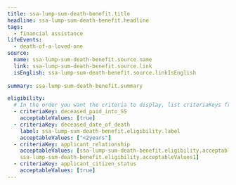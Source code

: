 ```yaml
---
title: ssa-lump-sum-death-benefit.title
headline: ssa-lump-sum-death-benefit.headline
tags:
  - financial assistance
lifeEvents:
  - death-of-a-loved-one
source:
  name: ssa-lump-sum-death-benefit.source.name
  link: ssa-lump-sum-death-benefit.source.link
  isEnglish: ssa-lump-sum-death-benefit.source.linkIsEnglish
  
summary: ssa-lump-sum-death-benefit.summary

eligibility:
  # In the order you want the criteria to display, list criteriaKeys from the csv here, each followed by a comma-separated list of which values indicate eligibility for that criteria. Wrap individual values in quotes if they have inner commas.
  - criteriaKey: deceased_paid_into_SS
    acceptableValues: [true]
  - criteriaKey: deceased_date_of_death
    label: ssa-lump-sum-death-benefit.eligibility.label
    acceptableValues: ["<2years"]
  - criteriaKey: applicant_relationship
    acceptableValues: [ssa-lump-sum-death-benefit.eligibility.acceptableValues, 
    ssa-lump-sum-death-benefit.eligibility.acceptableValues1]
  - criteriaKey: applicant_citizen_status
    acceptableValues: [true]
---
```

